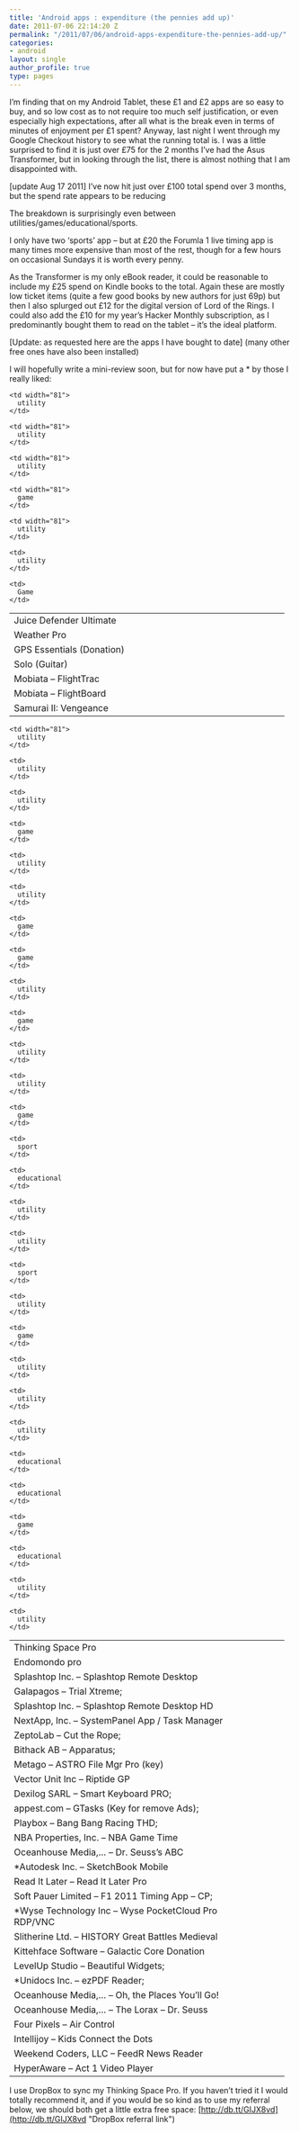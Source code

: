 ```yaml
---
title: 'Android apps : expenditure (the pennies add up)'
date: 2011-07-06 22:14:20 Z
permalink: "/2011/07/06/android-apps-expenditure-the-pennies-add-up/"
categories:
- android
layout: single
author_profile: true
type: pages
---
```


I&#8217;m finding that on my Android Tablet, these £1 and £2 apps are so easy to buy, and so low cost as to not require too much self justification, or even especially high expectations, after all what is the break even in terms of minutes of enjoyment per £1 spent? Anyway, last night I went through my Google Checkout history to see what the running total is. I was a little surprised to find it is just over £75 for the 2 months I&#8217;ve had the Asus Transformer, but in looking through the list, there is almost nothing that I am disappointed with.

[update Aug 17 2011] I&#8217;ve now hit just over £100 total spend over 3 months, but the spend rate appears to be reducing

The breakdown is surprisingly even between utilities/games/educational/sports.

I only have two &#8216;sports&#8217; app &#8211; but at £20 the Forumla 1 live timing app is many times more expensive than most of the rest, though for a few hours on occasional Sundays it is worth every penny.

As the Transformer is my only eBook reader, it could be reasonable to include my £25 spend on Kindle books to the total. Again these are mostly low ticket items (quite a few good books by new authors for just 69p) but then I also splurged out £12 for the digital version of Lord of the Rings. I could also add the £10 for my year&#8217;s Hacker Monthly subscription, as I predominantly bought them to read on the tablet &#8211; it&#8217;s the ideal platform.

\[Update: as requested here are the apps I have bought to date\] (many other free ones have also been installed)

I will hopefully write a mini-review soon, but for now have put a * by those I really liked:

<table width="474" border="0" cellspacing="0" cellpadding="0">
  <colgroup> <col width="393" /> <col width="81" /> </colgroup> <tr>
    <td width="393" height="20">
      Juice Defender Ultimate
    </td>

    <td width="81">
      utility
    </td>
  </tr>

  <tr>
    <td width="393" height="20">
      Weather Pro
    </td>

    <td width="81">
      utility
    </td>
  </tr>

  <tr>
    <td width="393" height="20">
      GPS Essentials (Donation)
    </td>

    <td width="81">
      utility
    </td>
  </tr>

  <tr>
    <td width="393" height="20">
      Solo (Guitar)
    </td>

    <td width="81">
      game
    </td>
  </tr>

  <tr>
    <td width="393" height="20">
      Mobiata &#8211; FlightTrac
    </td>

    <td width="81">
      utility
    </td>
  </tr>

  <tr>
    <td height="20">
      Mobiata &#8211; FlightBoard
    </td>

    <td>
      utility
    </td>
  </tr>

  <tr>
    <td height="20">
      Samurai II: Vengeance
    </td>

    <td>
      Game
    </td>
  </tr>
</table>

<table width="474" border="0" cellspacing="0" cellpadding="0">
  <colgroup> <col width="393" /> <col width="81" /> </colgroup> <tr>
    <td width="393" height="20">
      Thinking Space Pro
    </td>

    <td width="81">
      utility
    </td>
  </tr>

  <tr>
    <td height="20">
      Endomondo pro
    </td>

    <td>
      utility
    </td>
  </tr>

  <tr>
    <td height="20">
      Splashtop Inc. &#8211; Splashtop Remote Desktop
    </td>

    <td>
      utility
    </td>
  </tr>

  <tr>
    <td height="20">
      Galapagos &#8211; Trial Xtreme;
    </td>

    <td>
      game
    </td>
  </tr>

  <tr>
    <td height="20">
      Splashtop Inc. &#8211; Splashtop Remote Desktop HD
    </td>

    <td>
      utility
    </td>
  </tr>

  <tr>
    <td height="20">
      NextApp, Inc. &#8211; SystemPanel App / Task Manager
    </td>

    <td>
      utility
    </td>
  </tr>

  <tr>
    <td height="20">
      ZeptoLab &#8211; Cut the Rope;
    </td>

    <td>
      game
    </td>
  </tr>

  <tr>
    <td height="20">
      Bithack AB &#8211; Apparatus;
    </td>

    <td>
      game
    </td>
  </tr>

  <tr>
    <td height="20">
      Metago &#8211; ASTRO File Mgr Pro (key)
    </td>

    <td>
      utility
    </td>
  </tr>

  <tr>
    <td height="20">
      Vector Unit Inc &#8211; Riptide GP
    </td>

    <td>
      game
    </td>
  </tr>

  <tr>
    <td height="20">
      Dexilog SARL &#8211; Smart Keyboard PRO;
    </td>

    <td>
      utility
    </td>
  </tr>

  <tr>
    <td height="20">
      appest.com &#8211; GTasks (Key for remove Ads);
    </td>

    <td>
      utility
    </td>
  </tr>

  <tr>
    <td height="20">
      Playbox &#8211; Bang Bang Racing THD;
    </td>

    <td>
      game
    </td>
  </tr>

  <tr>
    <td height="20">
      NBA Properties, Inc. &#8211; NBA Game Time
    </td>

    <td>
      sport
    </td>
  </tr>

  <tr>
    <td height="20">
      Oceanhouse Media,&#8230; &#8211; Dr. Seuss&#8217;s ABC
    </td>

    <td>
      educational
    </td>
  </tr>

  <tr>
    <td height="20">
      *Autodesk Inc. &#8211; SketchBook Mobile
    </td>

    <td>
      utility
    </td>
  </tr>

  <tr>
    <td height="20">
      Read It Later &#8211; Read It Later Pro
    </td>

    <td>
      utility
    </td>
  </tr>

  <tr>
    <td height="20">
      Soft Pauer Limited &#8211; F1 2011 Timing App &#8211; CP;
    </td>

    <td>
      sport
    </td>
  </tr>

  <tr>
    <td height="20">
      *Wyse Technology Inc &#8211; Wyse PocketCloud Pro RDP/VNC
    </td>

    <td>
      utility
    </td>
  </tr>

  <tr>
    <td height="20">
      Slitherine Ltd. &#8211; HISTORY Great Battles Medieval
    </td>

    <td>
      game
    </td>
  </tr>

  <tr>
    <td height="20">
      Kittehface Software &#8211; Galactic Core Donation
    </td>

    <td>
      utility
    </td>
  </tr>

  <tr>
    <td height="20">
      LevelUp Studio &#8211; Beautiful Widgets;
    </td>

    <td>
      utility
    </td>
  </tr>

  <tr>
    <td height="20">
      *Unidocs Inc. &#8211; ezPDF Reader;
    </td>

    <td>
      utility
    </td>
  </tr>

  <tr>
    <td height="20">
      Oceanhouse Media,&#8230; &#8211; Oh, the Places You&#8217;ll Go!
    </td>

    <td>
      educational
    </td>
  </tr>

  <tr>
    <td height="20">
      Oceanhouse Media,&#8230; &#8211; The Lorax &#8211; Dr. Seuss
    </td>

    <td>
      educational
    </td>
  </tr>

  <tr>
    <td height="20">
      Four Pixels &#8211; Air Control
    </td>

    <td>
      game
    </td>
  </tr>

  <tr>
    <td height="20">
      Intellijoy &#8211; Kids Connect the Dots
    </td>

    <td>
      educational
    </td>
  </tr>

  <tr>
    <td height="20">
      Weekend Coders, LLC &#8211; FeedR News Reader
    </td>

    <td>
      utility
    </td>
  </tr>

  <tr>
    <td height="20">
      HyperAware &#8211; Act 1 Video Player
    </td>

    <td>
      utility
    </td>
  </tr>
</table>

I use DropBox to sync my Thinking Space Pro. If you haven&#8217;t tried it I would totally recommend it, and if you would be so kind as to use my referral below, we should both get a little extra free space: [http://db.tt/GIJX8vd](http://db.tt/GIJX8vd "DropBox referral link")

&nbsp;
